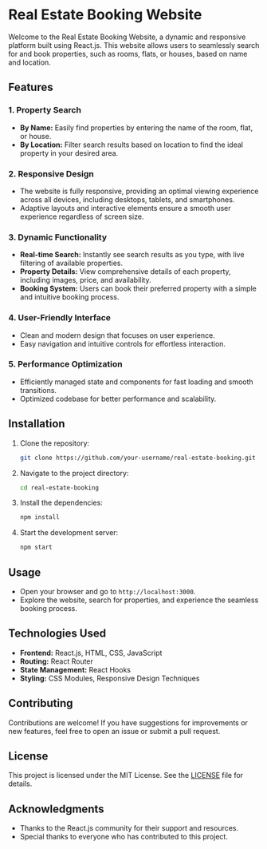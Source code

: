 
# Real Estate Booking Website

Welcome to the Real Estate Booking Website, a dynamic and responsive platform built using React.js. This website allows users to seamlessly search for and book properties, such as rooms, flats, or houses, based on name and location.

## Features

### 1. **Property Search**
   - **By Name:** Easily find properties by entering the name of the room, flat, or house.
   - **By Location:** Filter search results based on location to find the ideal property in your desired area.

### 2. **Responsive Design**
   - The website is fully responsive, providing an optimal viewing experience across all devices, including desktops, tablets, and smartphones.
   - Adaptive layouts and interactive elements ensure a smooth user experience regardless of screen size.

### 3. **Dynamic Functionality**
   - **Real-time Search:** Instantly see search results as you type, with live filtering of available properties.
   - **Property Details:** View comprehensive details of each property, including images, price, and availability.
   - **Booking System:** Users can book their preferred property with a simple and intuitive booking process.

### 4. **User-Friendly Interface**
   - Clean and modern design that focuses on user experience.
   - Easy navigation and intuitive controls for effortless interaction.

### 5. **Performance Optimization**
   - Efficiently managed state and components for fast loading and smooth transitions.
   - Optimized codebase for better performance and scalability.

## Installation

1. Clone the repository:
   ```bash
   git clone https://github.com/your-username/real-estate-booking.git
   ```
2. Navigate to the project directory:
   ```bash
   cd real-estate-booking
   ```
3. Install the dependencies:
   ```bash
   npm install
   ```
4. Start the development server:
   ```bash
   npm start
   ```

## Usage

- Open your browser and go to `http://localhost:3000`.
- Explore the website, search for properties, and experience the seamless booking process.

## Technologies Used

- **Frontend:** React.js, HTML, CSS, JavaScript
- **Routing:** React Router
- **State Management:** React Hooks
- **Styling:** CSS Modules, Responsive Design Techniques

## Contributing

Contributions are welcome! If you have suggestions for improvements or new features, feel free to open an issue or submit a pull request.

## License

This project is licensed under the MIT License. See the [LICENSE](LICENSE) file for details.

## Acknowledgments

- Thanks to the React.js community for their support and resources.
- Special thanks to everyone who has contributed to this project.
